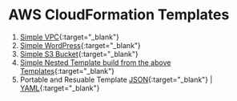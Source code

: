 # AWS CloudFormation Templates

1. [Simple VPC](https://github.com/ashutoshvct/awscloudformationtemplates/blob/master/simpleVPC){:target="_blank"}
2. [Simple WordPress](https://github.com/ashutoshvct/awscloudformationtemplates/blob/master/simplewordpress){:target="_blank"}
3. [Simple S3 Bucket](https://github.com/ashutoshvct/awscloudformationtemplates/blob/master/simpleS3bucket){:target="_blank"}
4. [Simple Nested Template build from the above Templates](https://github.com/ashutoshvct/awscloudformationtemplates/blob/master/SimpleNestedTemplates){:target="_blank"}
5. Portable and Resuable Template [JSON](https://github.com/ashutoshvct/awscloudformationtemplates/blob/master/portabilityandreuse){:target="_blank"} | [YAML](https://github.com/ashutoshvct/awscloudformationtemplates/blob/master/portabilityandresue.yaml){:target="_blank"} 
